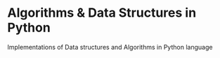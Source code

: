 # Algorithms & Data Structures in Python
Implementations of Data structures and Algorithms in Python language
